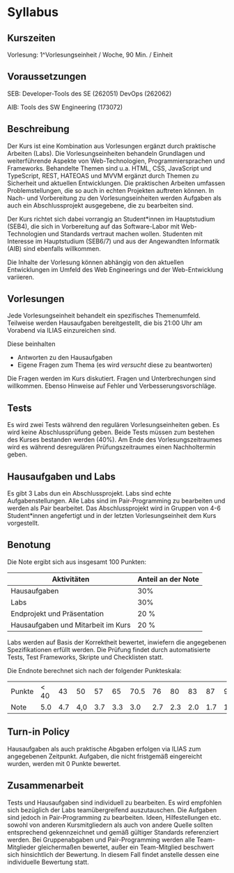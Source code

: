 # Syllabus

## Kurszeiten

Vorlesung: 1^Vorlesungseinheit / Woche, 90 Min. / Einheit

## Voraussetzungen 

SEB: 
Developer-Tools des SE (262051)
DevOps (262062)

AIB: 
Tools des SW Engineering (173072) 

## Beschreibung 

Der Kurs ist eine Kombination aus Vorlesungen ergänzt durch praktische Arbeiten (Labs). Die Vorlesungseinheiten behandeln Grundlagen und weiterführende Aspekte von Web-Technologien, Programmiersprachen und Frameworks. Behandelte Themen sind u.a. HTML, CSS, JavaScript und TypeScript, REST, HATEOAS und MVVM ergänzt durch Themen zu Sicherheit und aktuellen Entwicklungen. 
Die praktischen Arbeiten umfassen Problemstellungen, die so auch in echten Projekten auftreten können. In Nach- und Vorbereitung zu den Vorlesungseinheiten werden Aufgaben als auch ein Abschlussprojekt ausgegebene, die zu bearbeiten sind.

Der Kurs richtet sich dabei vorrangig an Student*innen im Hauptstudium (SEB4), die sich in Vorbereitung auf das Software-Labor mit Web-Technologien und Standards vertraut machen wollen. Studenten mit Interesse im Hauptstudium (SEB6/7) und aus der Angewandten Informatik (AIB) sind ebenfalls willkommen.

Die Inhalte der Vorlesung können abhängig von den aktuellen Entwicklungen im Umfeld des Web Engineerings und der Web-Entwicklung variieren. 

## Vorlesungen 

Jede Vorlesungseinheit behandelt ein spezifisches Themenumfeld. Teilweise werden Hausaufgaben  bereitgestellt, die bis 21:00 Uhr am Vorabend via ILIAS einzureichen sind. 

Diese beinhalten

* Antworten zu den Hausaufgaben 
* Eigene Fragen zum Thema (es wird *versucht* diese zu beantworten)

Die Fragen werden im Kurs diskutiert. Fragen und Unterbrechungen sind willkommen. Ebenso Hinweise auf Fehler und Verbesserungsvorschläge. 

## Tests

Es wird zwei Tests während den regulären Vorlesungseinheiten geben. Es wird keine Abschlussprüfung geben. Beide Tests müssen zum bestehen des Kurses bestanden werden (40%). Am Ende des Vorlesungszeitraumes wird es während desregulären Prüfungszeitraumes einen Nachholtermin geben.

## Hausaufgaben und Labs 

Es gibt 3 Labs dun ein Abschlussprojekt. Labs sind echte Aufgabenstellungen. Alle Labs sind im Pair-Programming zu bearbeiten und werden als Pair bearbeitet. Das Abschlussprojekt wird in Gruppen von 4-6 Student*innen angefertigt und in der letzten Vorlesungseinheit dem Kurs vorgestellt.

## Benotung 

Die Note ergibt sich aus insgesamt 100 Punkten: 

| Aktivitäten | Anteil an der Note |
| --- | --- | 
| Hausaufgaben | 30% |
| Labs | 30% |
| Endprojekt und Präsentation | 20 % |
| Hausaufgaben und Mitarbeit im Kurs | 20 % | 

Labs werden auf Basis der Korrektheit bewertet, inwiefern die angegebenen Spezifikationen erfüllt werden. Die Prüfung findet durch automatisierte Tests, Test Frameworks, Skripte und Checklisten statt. 

Die Endnote berechnet sich nach der folgender Punkteskala:

||||||||||||||
|-|-|-|-|-|-|-|-|-|-|-|-|-| 
| Punkte | < 40 | 43 | 50 | 57 | 65 |  70.5 |76 | 80 |83 | 87 | 90 | > 94 |
|Note | 5.0 | 4.7 | 4,0 | 3.7 | 3.3 | 3.0 |2.7 | 2.3 | 2.0 | 1.7 | 1.3 | 1.0 |



## Turn-in Policy

Hausaufgaben als auch praktische Abgaben erfolgen via ILIAS zum angegebenen Zeitpunkt. Aufgaben, die nicht fristgemäß eingereicht wurden, werden mit 0 Punkte bewertet. 

## Zusammenarbeit

Tests und Hausaufgaben sind individuell zu bearbeiten. Es wird empfohlen sich bezüglich der Labs teamübergreifend auszutauschen. Die Aufgaben sind jedoch in Pair-Programming zu bearbeiten. Ideen, Hilfestellungen etc. sowohl von anderen Kursmitgliedern als auch von andere Quelle sollten entsprechend gekennzeichnet und gemäß gültiger Standards referenziert werden. Bei Gruppenabgaben und Pair-Programming werden alle Team-Mitglieder gleichermaßen bewertet, außer ein Team-Mitglied beschwert sich hinsichtlich der Bewertung. In diesem Fall findet anstelle dessen eine individuelle Bewertung statt.
